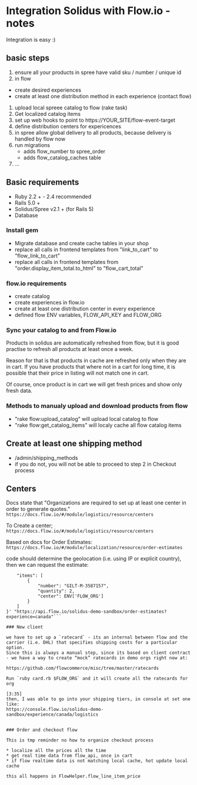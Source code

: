 # Integration Solidus with Flow.io - notes

Integration is easy :)

## basic steps

1. ensure all your products in spree have valid sku / number / unique id
1. in flow
  * create desired experiences
  * create at least one distribution method in each experience (contact flow)
1. upload local spreee catalog to flow (rake task)
1. Get localized catalog items
1. set up web hooks to point to https://YOUR_SITE/flow-event-target
1. define distribution centers for expericences
1. in spree allow global delivery to all products, because delivery is handled by flow now
1. run migrations
   * adds flow_number to spree_order
   * adds flow_catalog_caches table
1. ...


## Basic requirements

* Ruby 2.2 + - 2.4 recommended
* Rails 5.0 +
* Solidus/Spree v2.1 + (for Rails 5)
* Database


### Install gem

* Migrate database and create cache tables in your shop
* replace all calls in frontend templates from "link_to_cart" to "flow_link_to_cart"
* replace all calls in frontend templates from "order.display_item_total.to_html" to "flow_cart_total"


### flow.io requirements

* create catalog
* create experiences in flow.io
* create at least one distribution center in every experience
* defined flow ENV variables, FLOW_API_KEY and FLOW_ORG


### Sync your catalog to and from Flow.io

Products in solidus are automatically refreshed from flow,
but it is good practise to refresh all products at least once a week.

Reason for that is that products in cache are refreshed only when they are in cart.
If you have products that where not in a cart for long time, it is possible that
their price in listing will not match one in cart.

Of course, once product is in cart we will get fresh prices and show only fresh data.


### Methods to manualy upload and download products from flow

* "rake flow:upload_catalog" will upload local catalog to flow
* "rake flow:get_catalog_items" will localy cache all flow catalog items

## Create at least one shipping method

* /admin/shipping_methods
* if you do not, you will not be able to proceed to step 2 in Checkout process


## Centers

Docs state that "Organizations are required to set up at least one center in order to generate quotes."
`https://docs.flow.io/#/module/logistics/resource/centers`

To Create a center;
`https://docs.flow.io/#/module/logistics/resource/centers`

Based on docs for Order Estimates:
`https://docs.flow.io/#/module/localization/resource/order-estimates`

code should determine the geolocation (i.e. using IP or explicit country), then we can request the estimate:
```curl -X POST -H "Content-Type: application/json" -H "Authorization: Basic <encrypted_api_key>" -d '{
    "items": [
        {
            "number": "GILT-M-3587157",
            "quantity": 2,
            "center": ENV['FLOW_ORG']
        }
    ]
}' "https://api.flow.io/solidus-demo-sandbox/order-estimates?experience=canada"```

### New client

we have to set up a `ratecard` - its an internal between flow and the carrier (i.e. DHL) that specifies shipping costs for a particular option.
Since this is always a manual step, since its based on client contract - we have a way to create “mock” ratecards in demo orgs right now at:

https://github.com/flowcommerce/misc/tree/master/ratecards

Run `ruby card.rb $FLOW_ORG` and it will create all the ratecards for org

[3:35]
then, I was able to go into your shipping tiers, in console at set one like:
https://console.flow.io/solidus-demo-sandbox/experience/canada/logistics


### Order and checkout flow

This is tmp reminder no how to organize checkout process

* localize all the prices all the time
* get real time data from flow_api, once in cart
* if flow realtime data is not matching local cache, hot update local cache

this all happens in FlowHelper.flow_line_item_price
